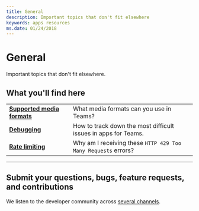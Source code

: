 ```yaml
---
title: General
description: Important topics that don't fit elsewhere
keywords: apps resources
ms.date: 01/24/2018
---
```

# General

Important topics that don't fit elsewhere.

## What you'll find here

|   |   |
| - | - |
| [**Supported media formats**](~/resources/general/media-formats) | What media formats can you use in Teams? |
| [**Debugging**](~/resources/general/debug) | How to track down the most difficult issues in apps for Teams. |
| [**Rate limiting**](~/resources/general/rate-limit) | Why am I receiving these `HTTP 429 Too Many Requests` errors? |

---

## Submit your questions, bugs, feature requests, and contributions

We listen to the developer community across [several channels](~/feedback).
